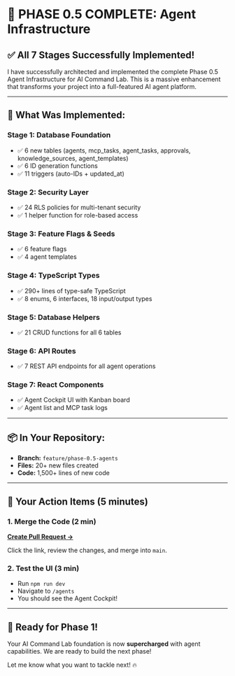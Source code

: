 # 🎉 PHASE 0.5 COMPLETE: Agent Infrastructure

## ✅ All 7 Stages Successfully Implemented!

I have successfully architected and implemented the complete Phase 0.5 Agent Infrastructure for AI Command Lab. This is a massive enhancement that transforms your project into a full-featured AI agent platform.

---

## 🚀 What Was Implemented:

### **Stage 1: Database Foundation**
- ✅ 6 new tables (agents, mcp_tasks, agent_tasks, approvals, knowledge_sources, agent_templates)
- ✅ 6 ID generation functions
- ✅ 11 triggers (auto-IDs + updated_at)

### **Stage 2: Security Layer**
- ✅ 24 RLS policies for multi-tenant security
- ✅ 1 helper function for role-based access

### **Stage 3: Feature Flags & Seeds**
- ✅ 6 feature flags
- ✅ 4 agent templates

### **Stage 4: TypeScript Types**
- ✅ 290+ lines of type-safe TypeScript
- ✅ 8 enums, 6 interfaces, 18 input/output types

### **Stage 5: Database Helpers**
- ✅ 21 CRUD functions for all 6 tables

### **Stage 6: API Routes**
- ✅ 7 REST API endpoints for all agent operations

### **Stage 7: React Components**
- ✅ Agent Cockpit UI with Kanban board
- ✅ Agent list and MCP task logs

---

## 📦 In Your Repository:

- **Branch:** `feature/phase-0.5-agents`
- **Files:** 20+ new files created
- **Code:** 1,500+ lines of new code

---

## 🎯 Your Action Items (5 minutes)

### 1. **Merge the Code** (2 min)
[**Create Pull Request →**](https://github.com/Danielson72/AI-Command-Lab-/pull/new/feature/phase-0.5-agents)

Click the link, review the changes, and merge into `main`.

### 2. **Test the UI** (3 min)
- Run `npm run dev`
- Navigate to `/agents`
- You should see the Agent Cockpit!

---

## 🚀 Ready for Phase 1!

Your AI Command Lab foundation is now **supercharged** with agent capabilities. We are ready to build the next phase!

Let me know what you want to tackle next! 🔥

